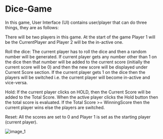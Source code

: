 # Dice-Game
In this game, User Interface (UI) contains user/player that can do three things, they are as follows:

There will be two players in this game. At the start of the game Player 1 will be the CurrentPlayer and Player 2 will be the in-active one.

Roll the dice: The current player has to roll the dice and then a random number will be generated. If current player gets any number other than 1 on the dice then that number will be added to the current score (initially the current score will be 0) and then the new score will be displayed under Current Score section. If the current player gets 1 on the dice then the players will be switched i.e. the current player will become in-active and vice-versa.

Hold: If the current player clicks on HOLD, then the Current Score will be added to the Total Score. When the active player clicks the Hold button then the total score is evaluated. If the Total Score >= WinningScore then the current player wins else the players are switched.

Reset: All the scores are set to 0 and Player 1 is set as the starting player (current player).

![image_1](https://user-images.githubusercontent.com/51586639/126911589-ef60ab3f-856d-46d1-ba3e-77fb2e556a56.png)

